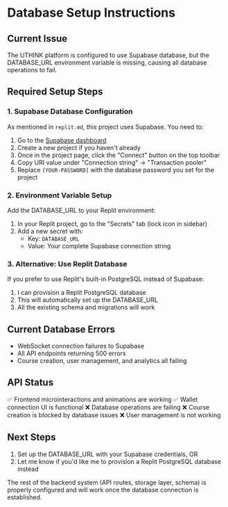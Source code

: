 # Database Setup Instructions

## Current Issue
The UTHINK platform is configured to use Supabase database, but the DATABASE_URL environment variable is missing, causing all database operations to fail.

## Required Setup Steps

### 1. Supabase Database Configuration
As mentioned in `replit.md`, this project uses Supabase. You need to:

1. Go to the [Supabase dashboard](https://supabase.com/dashboard/projects)
2. Create a new project if you haven't already
3. Once in the project page, click the "Connect" button on the top toolbar
4. Copy URI value under "Connection string" -> "Transaction pooler"
5. Replace `[YOUR-PASSWORD]` with the database password you set for the project

### 2. Environment Variable Setup
Add the DATABASE_URL to your Replit environment:

1. In your Replit project, go to the "Secrets" tab (lock icon in sidebar)
2. Add a new secret with:
   - Key: `DATABASE_URL`
   - Value: Your complete Supabase connection string

### 3. Alternative: Use Replit Database
If you prefer to use Replit's built-in PostgreSQL instead of Supabase:

1. I can provision a Replit PostgreSQL database
2. This will automatically set up the DATABASE_URL
3. All the existing schema and migrations will work

## Current Database Errors
- WebSocket connection failures to Supabase
- All API endpoints returning 500 errors
- Course creation, user management, and analytics all failing

## API Status
✅ Frontend microinteractions and animations are working
✅ Wallet connection UI is functional
❌ Database operations are failing
❌ Course creation is blocked by database issues
❌ User management is not working

## Next Steps
1. Set up the DATABASE_URL with your Supabase credentials, OR
2. Let me know if you'd like me to provision a Replit PostgreSQL database instead

The rest of the backend system (API routes, storage layer, schema) is properly configured and will work once the database connection is established.